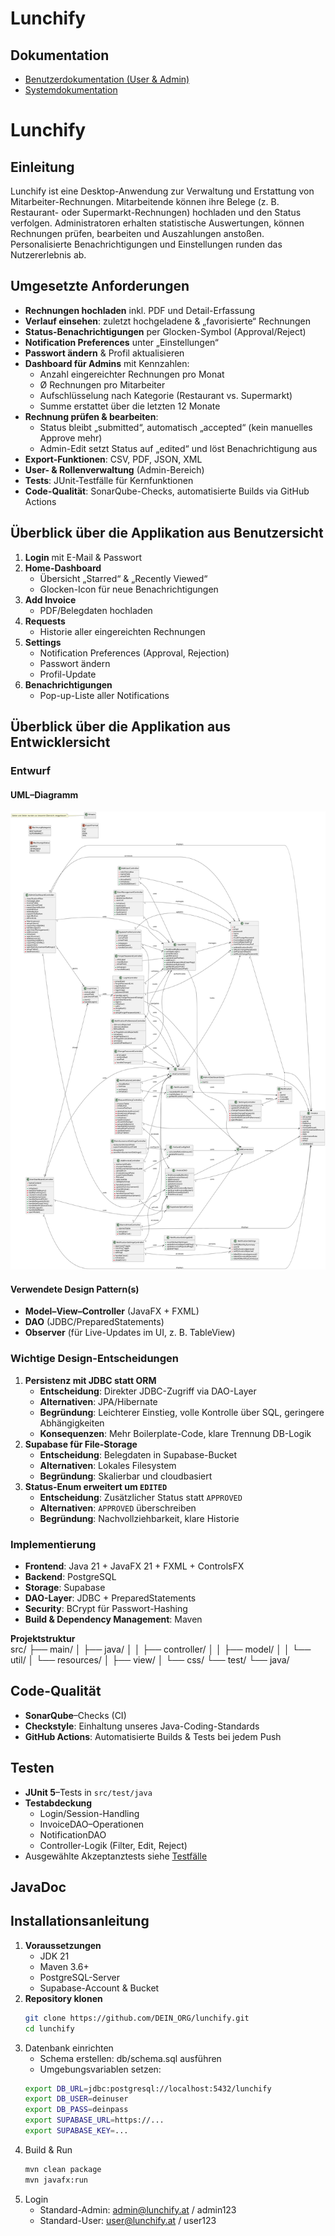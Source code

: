 # Lunchify

## Dokumentation

- [Benutzerdokumentation (User & Admin)](./docs/Benutzerdoku_v1.5.pdf)  
- [Systemdokumentation](./docs/Systemdokumentation%20Lunchify_v1.2.pdf)

# Lunchify

## Einleitung
Lunchify ist eine Desktop-Anwendung zur Verwaltung und Erstattung von Mitarbeiter-Rechnungen. Mitarbeitende können ihre Belege (z. B. Restaurant- oder Supermarkt-Rechnungen) hochladen und den Status verfolgen. Administratoren erhalten statistische Auswertungen, können Rechnungen prüfen, bearbeiten und Auszahlungen anstoßen. Personalisierte Benachrichtigungen und Einstellungen runden das Nutzererlebnis ab.

## Umgesetzte Anforderungen
* **Rechnungen hochladen** inkl. PDF und Detail-Erfassung  
* **Verlauf einsehen**: zuletzt hochgeladene & „favorisierte“ Rechnungen  
* **Status-Benachrichtigungen** per Glocken-Symbol (Approval/Reject)  
* **Notification Preferences** unter „Einstellungen“  
* **Passwort ändern** & Profil aktualisieren  
* **Dashboard für Admins** mit Kennzahlen:
  * Anzahl eingereichter Rechnungen pro Monat  
  * Ø Rechnungen pro Mitarbeiter  
  * Aufschlüsselung nach Kategorie (Restaurant vs. Supermarkt)  
  * Summe erstattet über die letzten 12 Monate  
* **Rechnung prüfen & bearbeiten**:
  * Status bleibt „submitted“, automatisch „accepted“ (kein manuelles Approve mehr)  
  * Admin-Edit setzt Status auf „edited“ und löst Benachrichtigung aus  
* **Export-Funktionen**: CSV, PDF, JSON, XML  
* **User- & Rollenverwaltung** (Admin-Bereich)  
* **Tests**: JUnit-Testfälle für Kernfunktionen  
* **Code-Qualität**: SonarQube-Checks, automatisierte Builds via GitHub Actions  

## Überblick über die Applikation aus Benutzersicht
1. **Login** mit E-Mail & Passwort  
2. **Home-Dashboard**  
   - Übersicht „Starred“ & „Recently Viewed“  
   - Glocken-Icon für neue Benachrichtigungen  
3. **Add Invoice**  
   - PDF/Belegdaten hochladen  
4. **Requests**  
   - Historie aller eingereichten Rechnungen  
5. **Settings**  
   - Notification Preferences (Approval, Rejection)  
   - Passwort ändern  
   - Profil-Update  
6. **Benachrichtigungen**  
   - Pop-up-Liste aller Notifications

## Überblick über die Applikation aus Entwicklersicht

### Entwurf

#### UML–Diagramm  
![UML Diagramm](docs/UML_Klassendiagram_2_Endversion.png)

#### Verwendete Design Pattern(s)
* **Model–View–Controller** (JavaFX + FXML)  
* **DAO** (JDBC/PreparedStatements)  
* **Observer** (für Live-Updates im UI, z. B. TableView)  

### Wichtige Design-Entscheidungen
1. **Persistenz mit JDBC statt ORM**  
   - **Entscheidung**: Direkter JDBC-Zugriff via DAO-Layer  
   - **Alternativen**: JPA/Hibernate  
   - **Begründung**: Leichterer Einstieg, volle Kontrolle über SQL, geringere Abhängigkeiten  
   - **Konsequenzen**: Mehr Boilerplate-Code, klare Trennung DB-Logik  
2. **Supabase für File-Storage**  
   - **Entscheidung**: Belegdaten in Supabase-Bucket  
   - **Alternativen**: Lokales Filesystem  
   - **Begründung**: Skalierbar und cloudbasiert  
3. **Status-Enum erweitert um `EDITED`**  
   - **Entscheidung**: Zusätzlicher Status statt `APPROVED`  
   - **Alternativen**: `APPROVED` überschreiben  
   - **Begründung**: Nachvollziehbarkeit, klare Historie  

### Implementierung
* **Frontend**: Java 21 + JavaFX 21 + FXML + ControlsFX  
* **Backend**: PostgreSQL  
* **Storage**: Supabase  
* **DAO-Layer**: JDBC + PreparedStatements  
* **Security**: BCrypt für Passwort-Hashing  
* **Build & Dependency Management**: Maven  

**Projektstruktur**  
src/
├── main/
│ ├── java/
│ │ ├── controller/
│ │ ├── model/
│ │ └── util/
│ └── resources/
│ ├── view/
│ └── css/
└── test/
└── java/


## Code-Qualität
* **SonarQube**–Checks (CI)  
* **Checkstyle**: Einhaltung unseres Java-Coding-Standards  
* **GitHub Actions**: Automatisierte Builds & Tests bei jedem Push  

## Testen
* **JUnit 5**–Tests in `src/test/java`  
* **Testabdeckung**  
  * Login/Session-Handling  
  * InvoiceDAO–Operationen  
  * NotificationDAO  
  * Controller-Logik (Filter, Edit, Reject)  
* Ausgewählte Akzeptanztests siehe [Testfälle](docs/Testplan_Sonderfallbehandlungen%20Lunchify.pdf)

## JavaDoc

## Installationsanleitung
1. **Voraussetzungen**  
   - JDK 21  
   - Maven 3.6+  
   - PostgreSQL-Server  
   - Supabase-Account & Bucket  
2. **Repository klonen**  
   ```bash
   git clone https://github.com/DEIN_ORG/lunchify.git
   cd lunchify
3. Datenbank einrichten  
   - Schema erstellen: db/schema.sql ausführen
   - Umgebungsvariablen setzen:
    ```bash
   export DB_URL=jdbc:postgresql://localhost:5432/lunchify
    export DB_USER=deinuser
    export DB_PASS=deinpass
    export SUPABASE_URL=https://...
    export SUPABASE_KEY=...
4. Build & Run
   ```bash
   mvn clean package
   mvn javafx:run
5. Login
   - Standard-Admin: admin@lunchify.at / admin123
   - Standard-User: user@lunchify.at / user123






